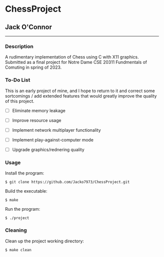 # ChessProject
## Jack O'Connor

----------------

### Description

A rudimentary implementation of Chess using C with X11 graphics. Submitted as a final project for Notre Dame CSE 20311 Fundmentals of Comuting in spring of 2023.

### To-Do List

This is an early project of mine, and I hope to return to it and correct some sortcomings / add extended features that would greatly improve the quality of this project.

- [ ] Eliminate memory leakage
- [ ] Improve resource usage
- [ ] Implement network multiplayer functionality
- [ ] Implement play-against-computer mode
- [ ] Upgrade graphics/rednering quality


### Usage

Install the program:

```
$ git clone https://github.com/Jacko7973/ChessProject.git
```

Build the executable:

```
$ make
```

Run the program:
```
$ ./project
```

### Cleaning

Clean up the project working directory:

```
$ make clean
```

